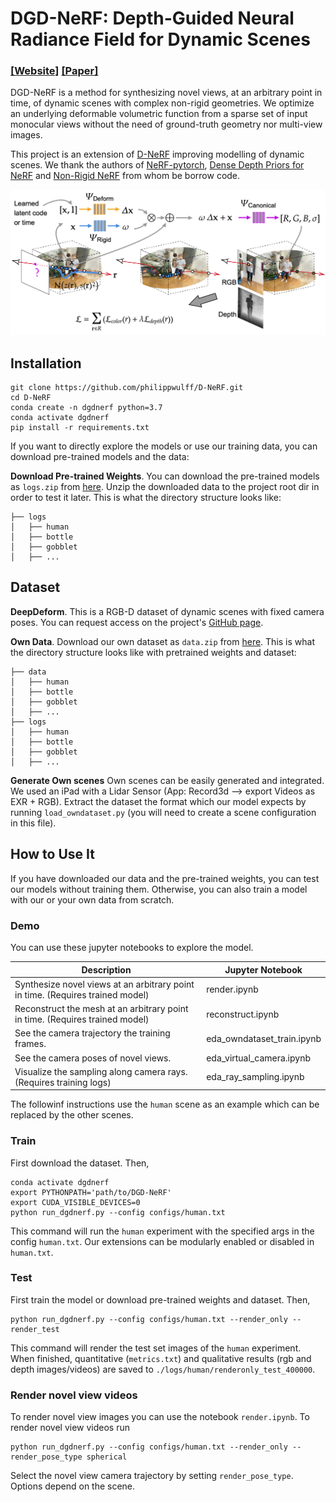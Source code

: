 # DGD-NeRF: Depth-Guided Neural Radiance Field for Dynamic Scenes
### [[Website]](https://philippwulff.github.io/DGD-NeRF/) [[Paper]](https://github.com/philippwulff/DGD-NeRF/blob/main/docs/Dynamic_NeRF_on_RGB_D_Data.pdf) 

DGD-NeRF is a method for synthesizing novel views, at an arbitrary point in time, of dynamic scenes with complex non-rigid geometries. We optimize an underlying deformable volumetric function from a sparse set of input monocular views without the need of ground-truth geometry nor multi-view images.

This project is an extension of [D-NeRF](https://github.com/albertpumarola/D-NeRF) improving modelling of dynamic scenes. We thank the authors of [NeRF-pytorch](https://github.com/yenchenlin/nerf-pytorch), [Dense Depth Priors for NeRF](https://github.com/barbararoessle/dense_depth_priors_nerf) and [Non-Rigid NeRF](https://github.com/facebookresearch/nonrigid_nerf) from whom be borrow code. 

![D-NeRF](docs/static/images/model.png)

## Installation
```
git clone https://github.com/philippwulff/D-NeRF.git
cd D-NeRF
conda create -n dgdnerf python=3.7
conda activate dgdnerf
pip install -r requirements.txt
```

If you want to directly explore the models or use our training data, you can download pre-trained models and the data:

**Download Pre-trained Weights**. You can download the pre-trained models as `logs.zip` from [here](https://github.com/philippwulff/DGD-NeRF/releases/tag/v1.0). Unzip the downloaded data to the project root dir in order to test it later. This is what the directory structure looks like:
```
├── logs 
│   ├── human
│   ├── bottle 
│   ├── gobblet 
│   ├── ...
```

## Dataset

**DeepDeform**. This is a RGB-D dataset of dynamic scenes with fixed camera poses. You can request access on the project's [GitHub page](https://github.com/AljazBozic/DeepDeform).

**Own Data**. Download our own dataset as `data.zip` from [here](https://github.com/philippwulff/DGD-NeRF/releases/tag/v1.0).
This is what the directory structure looks like with pretrained weights and dataset:
```
├── data 
│   ├── human
│   ├── bottle 
│   ├── gobblet 
│   ├── ...
├── logs 
│   ├── human
│   ├── bottle 
│   ├── gobblet 
│   ├── ...
```

**Generate Own scenes** Own scenes can be easily generated and integrated. We used an iPad with a Lidar Sensor (App: Record3d --> export Videos as EXR + RGB). Extract the dataset the format which our model expects by running `load_owndataset.py` (you will need to create a scene configuration in this file).

## How to Use It

If you have downloaded our data and the pre-trained weights, you can test our models without training them. Otherwise, you can also train a model with our or your own data from scratch.

### Demo
You can use these jupyter notebooks to explore the model.

| Description      | Jupyter Notebook |
| ----------- | ----------- |
| Synthesize novel views at an arbitrary point in time. (Requires trained model) | render.ipynb|
| Reconstruct the mesh at an arbitrary point in time. (Requires trained model) | reconstruct.ipynb|
| See the camera trajectory the training frames. | eda_owndataset_train.ipynb|
| See the camera poses of novel views. | eda_virtual_camera.ipynb|
| Visualize the sampling along camera rays. (Requires training logs) | eda_ray_sampling.ipynb|

The followinf instructions use the `human` scene as an example which can be replaced by the other scenes.

### Train
First download the dataset. Then,
```
conda activate dgdnerf
export PYTHONPATH='path/to/DGD-NeRF'
export CUDA_VISIBLE_DEVICES=0
python run_dgdnerf.py --config configs/human.txt
```

This command will run the `human` experiment with the specified args in the config `human.txt`.
Our extensions can be modularly enabled or disabled in `human.txt`.

### Test
First train the model or download pre-trained weights and dataset. Then, 
```
python run_dgdnerf.py --config configs/human.txt --render_only --render_test
```
This command will render the test set images of the `human` experiment. When finished, quantitative (`metrics.txt`) and qualitative results (rgb and depth images/videos) are saved to `./logs/human/renderonly_test_400000`.

### Render novel view videos

To render novel view images you can use the notebook `render.ipynb`. To render novel view videos run
```
python run_dgdnerf.py --config configs/human.txt --render_only --render_pose_type spherical
```

Select the novel view camera trajectory by setting `render_pose_type`. Options depend on the scene.

